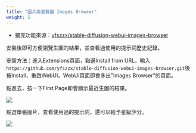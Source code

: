 ```yaml
---
title: "圖片庫瀏覽器 Images Browser"
weight: 5
---
```


- 擴充功能來源：[yfszzx/stable-diffusion-webui-images-browser](https://github.com/yfszzx/stable-diffusion-webui-images-browser)

安裝後即可方便瀏覽生圖的結果，並查看過使用的提示詞歷史紀錄。

安裝方法：進入Extensions頁面，點選Install from URL，輸入`https://github.com/yfszzx/stable-diffusion-webui-images-browser.git`後按Install，重啟WebUI。WebUI頁面即會多出"Images Browser"的頁面。

點進去，按一下First Page即會顯示最近生圖的結果。

![](../../images/stable-diffusion-webui-images-browser-1.webp)

點選單張圖片，查看使用過的提示詞，還可以給予星級評分。

![](../../images/stable-diffusion-webui-images-browser-2.webp)
